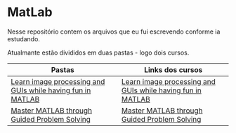 # MatLab 

Nesse repositório contem os arquivos que eu fui escrevendo conforme ia estudando.

Atualmante estão divididos em duas pastas - logo dois cursos.

| Pastas | Links dos cursos |
|--------|------------------|
| [Learn image processing and GUIs while having fun in MATLAB](https://github.com/SaLandini/MatLab/tree/master/Learn%20image%20processing%20and%20GUIs%20while%20having%20fun%20in%20MATLAB) | [Learn image processing and GUIs while having fun in MATLAB](https://www.udemy.com/course/improcmatlab/) |
| [Master MATLAB through Guided Problem Solving](https://github.com/SaLandini/MatLab/tree/master/Master%20MATLAB%20through%20Guided%20Ploblem%20Solving) | [Master MATLAB through Guided Problem Solving](https://www.udemy.com/course/master-matlab-through-guided-problem-solving/) |